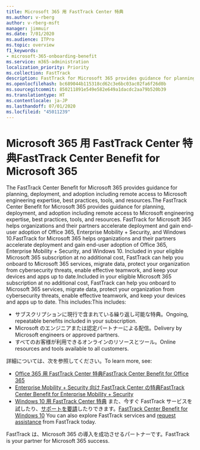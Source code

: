 ```yaml
---
title: Microsoft 365 用 FastTrack Center 特典
ms.author: v-rberg
author: v-rberg-msft
manager: jimmuir
ms.date: 7/01/2020
ms.audience: ITPro
ms.topic: overview
f1_keywords:
- microsoft-365-onboarding-benefit
ms.service: m365-administration
localization_priority: Priority
ms.collection: FastTrack
description: FastTrack for Microsoft 365 provides guidance for planning, deployment and adoption including remote access to Microsoft engineering expertise, best practices, tools, and resources. FastTrack for Microsoft 365 helps organizations and their partners accelerate deployment and gain end-user adoption of Office 365, Windows 10, and Enterprise Mobility + Security.
ms.openlocfilehash: bc689044b115318cd62c3e6bc03ac02fa6f26d0b
ms.sourcegitcommit: 850211891e549e582e649a1dacdc2aa79b520b39
ms.translationtype: HT
ms.contentlocale: ja-JP
ms.lasthandoff: 07/01/2020
ms.locfileid: "45011239"
---
```

# <a name="fasttrack-center-benefit-for-microsoft-365"></a><span data-ttu-id="93a4d-104">Microsoft 365 用 FastTrack Center 特典</span><span class="sxs-lookup"><span data-stu-id="93a4d-104">FastTrack Center Benefit for Microsoft 365</span></span>

<span data-ttu-id="93a4d-105">The FastTrack Center Benefit for Microsoft 365 provides guidance for planning, deployment, and adoption including remote access to Microsoft engineering expertise, best practices, tools, and resources.</span><span class="sxs-lookup"><span data-stu-id="93a4d-105">The FastTrack Center Benefit for Microsoft 365 provides guidance for planning, deployment, and adoption including remote access to Microsoft engineering expertise, best practices, tools, and resources.</span></span> <span data-ttu-id="93a4d-106">FastTrack for Microsoft 365 helps organizations and their partners accelerate deployment and gain end-user adoption of Office 365, Enterprise Mobility + Security, and Windows 10.</span><span class="sxs-lookup"><span data-stu-id="93a4d-106">FastTrack for Microsoft 365 helps organizations and their partners accelerate deployment and gain end-user adoption of Office 365, Enterprise Mobility + Security, and Windows 10.</span></span> <span data-ttu-id="93a4d-107">Included in your eligible Microsoft 365 subscription at no additional cost, FastTrack can help you onboard to Microsoft 365 services, migrate data, protect your organization from cybersecurity threats, enable effective teamwork, and keep your devices and apps up to date.</span><span class="sxs-lookup"><span data-stu-id="93a4d-107">Included in your eligible Microsoft 365 subscription at no additional cost, FastTrack can help you onboard to Microsoft 365 services, migrate data, protect your organization from cybersecurity threats, enable effective teamwork, and keep your devices and apps up to date.</span></span> <span data-ttu-id="93a4d-108">This includes:</span><span class="sxs-lookup"><span data-stu-id="93a4d-108">This includes:</span></span>

- <span data-ttu-id="93a4d-109">サブスクリプションに現行で含まれている繰り返し可能な特典。</span><span class="sxs-lookup"><span data-stu-id="93a4d-109">Ongoing, repeatable benefits included in your subscription.</span></span>
- <span data-ttu-id="93a4d-110">Microsoft のエンジニアまたは認定パートナーによる配信。</span><span class="sxs-lookup"><span data-stu-id="93a4d-110">Delivery by Microsoft engineers or approved partners.</span></span>
- <span data-ttu-id="93a4d-111">すべてのお客様が利用できるオンラインのリソースとツール。</span><span class="sxs-lookup"><span data-stu-id="93a4d-111">Online resources and tools available to all customers.</span></span>
  
<span data-ttu-id="93a4d-112">詳細については、次を参照してください。</span><span class="sxs-lookup"><span data-stu-id="93a4d-112">To learn more, see:</span></span>

- [<span data-ttu-id="93a4d-113">Office 365 用 FastTrack Center 特典</span><span class="sxs-lookup"><span data-stu-id="93a4d-113">FastTrack Center Benefit for Office 365</span></span>](O365-fasttrack-benefit-for-office-365.md) 
- [<span data-ttu-id="93a4d-114">Enterprise Mobility + Security 向け FastTrack Center の特典</span><span class="sxs-lookup"><span data-stu-id="93a4d-114">FastTrack Center Benefit for Enterprise Mobility + Security</span></span>](EMS-fasttrack-benefit-for-EMS.md)
- <span data-ttu-id="93a4d-115">[Windows 10 用 FastTrack Center 特典](Win-10-fasttrack-benefit-for-Windows-10.md) また、今すぐ FastTrack サービスを試したり、[サポートを要請](https://go.microsoft.com/fwlink/p/?LinkId=2003903)したりできます。</span><span class="sxs-lookup"><span data-stu-id="93a4d-115">[FastTrack Center Benefit for Windows 10](Win-10-fasttrack-benefit-for-Windows-10.md) You can also explore FastTrack services and [request assistance](https://go.microsoft.com/fwlink/p/?LinkId=2003903) from FastTrack today.</span></span>

<span data-ttu-id="93a4d-116">FastTrack は、Microsoft 365 の導入を成功させるパートナーです。</span><span class="sxs-lookup"><span data-stu-id="93a4d-116">FastTrack is your partner for Microsoft 365 success.</span></span>
  